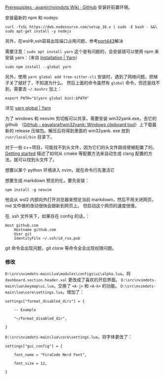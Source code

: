 

[Prerequisites · ayamir/nvimdots Wiki · GitHub](https://github.com/ayamir/nvimdots/wiki/Prerequisites#optional-packages)
安装好前置环境。

安装最新的 npm 和 nodejs:
```
curl -fsSL https://deb.nodesource.com/setup_18.x | sudo -E bash - &&\
sudo apt-get install -y nodejs
```
另外，在wsl中,ssh容易出现端口占用问题，参考[port443](https://www.jianshu.com/p/c3aac5024877)解决

需要注意：`sudo apt install yarn` 这个是有问题的，会安装错可以使用 npm 来安装 yarn：（来自 [Installation | Yarn](https://classic.yarnpkg.com/en/docs/install/#windows-stable)）
```
sudo npm install --global yarn
```

另外，使用 `yarn global add tree-sitter-cli` 安装时，遇到了网络问题，把梯子关了就好了，不知道为什么。
然后上面的命令虽然有 `global` 命令，但还是找不到，需要去 `~/.bashrc` 加上：
```
export PATH="$(yarn global bin):$PATH"
```

详见 [yarn global | Yarn](https://classic.yarnpkg.com/lang/en/docs/cli/global/)


为了 windows 和 neovim 剪切板可以共享，需要安装 win32yank.exe。去它的 github （[GitHub - equalsraf/win32yank: Windows clipboard tool](https://github.com/equalsraf/win32yank)）上下载最新的 release 压缩包。解压后将得到里面的 win32yank. exe 放到 `/usr/local/bin` 目录下。

对于一些 c++项目，可能找不到头文件，因为它们的头文件路径使被配置了的。[Getting started](https://clangd.llvm.org/installation.html) 描述了如何从 cmake 等配置方法来自动生成 clang 配置的方法。就可以找到头文件了。

想要以某个 python 环境进入 nvim，就在命令行先激活它

想要生成 markdown 预览的化，要先安装：
```
npm install -g neovim
```

他会从 wsl2 内部向外打开浏览器来预览当前 markdown，然后不用关闭网页，md 文件做的改动很快会跟新到网页上。
但启动这个网页的速度很慢。



在. ssh 文件夹下，如果存在 config 的话，：
```
Host github.com
    Hostname github.com
    User git
    IdentityFile ~/.ssh/id_rsa.pub

```

git 命令会出现问题，git clone 等命令全会出现权限问题。




### 修改

`D:\src\nvimdots-main\lua\modules\configs\ui\alpha.lua`，将 `dashboard.section.header.val` 更改成了喜欢的开启界面。
`D:\src\nvimdots-main\lua\keymap\ui.lua`，交换了 `<A-j>` 和 `<A-k>` 的功能。
`D:\src\nvimdots-main\lua\core\settings.lua`，增加了：
```
settings["format_disabled_dirs"] = {

    -- Example

    "~/format_disabled_dir",

}
```

`D:\src\nvimdots-main\lua\core\settings.lua`，将字体更改了：
```
settings["gui_config"] = {

    font_name = "FiraCode Nerd Font",

    font_size = 12,

}
```
